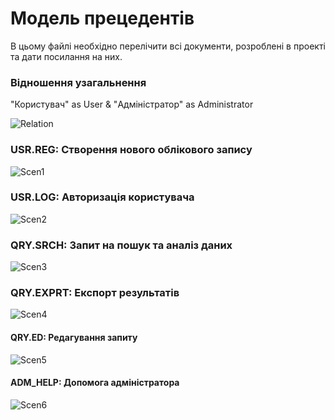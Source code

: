 # Модель прецедентів

В цьому файлі необхідно перелічити всі документи, розроблені в проекті та дати посилання на них.

### Відношення узагальнення
"Користувач" as User & "Адміністратор" as Administrator

![Relation](http://www.plantuml.com/plantuml/png/hPCrbcin38Pxhy8dpUD0_PYPcPc6iHfcPcfd1s6cBKWx6idnlKfES20SoVf-aGVxV__ytlzRUoxzk7BzrcFllTkFdbto_RZogGls80H5IE6aXZo4DCIW04Lwv-WTnIbDxXZaS1Vok8iJE8dZ4C99AF2tHt_lrmvFbOiyV_7UU_kMbTY7E352Z8C8VUU9jQOXwIZZb06LOgenxvwzU6L9Ev312GeYTKeOnmcS96WMbt6Iqw8q8yBYm2hSonStxzKfdRdpXCjefb7bR2RuBYHTA8TNC5-_VE5zzFIkHQv3n3OdmlNXBEvIgTH6IZl5xOCuDzFWR6GLxSNjkz8utBPDRywYEALgJVfhG0esyutWBlUCoelN6uR4raRwBNAJK36SWHHaMu3vLQrglzv-roAjD2WSh-hBgj4Htad8GCWTPWgILK8qkfCIol6gqT6YsUKr8xHdV10hEy-tqbb4bbRgTV_lFdrXyC8LjyLYilT9378fn2OxBIPRd5XakqxRNsUqTx37UqMVbehFaDC4LZZfltKwGgwN3E8nQTLntQgog-k_Elzt_UyVwFi-q4qv_g8SPM4RUlrLmOCNXgzehbKT0000)

### USR.REG: Створення нового облікового запису

![Scen1](http://www.plantuml.com/plantuml/png/ZL8rGhGn4Es_KwpK_myjxb3ZLBYxLhYxkyC9rdqtUuMP6_6Ih7iycPdtCbA_iZgqlBesDsiO9jKsw8q4xv2VTtcFzyb9TZxUK4BTb47AlT94JdH1RlB3ui84Omy_AFCT61_n4mKemaycQDZbeIf1zQjfo4DXic-aWqQ10YHoyXFly3K_Q1uFK3mAhWIU5CJvXTKnq_BKnEIgoJe-NewM8gmUhgKxybEGGdp5nv800DULrMN3jUbgtPqT_pjQsWPQ-Z9aO_EZYiD8z-8NtZbbG84B3mGvGF448e5dFmLCvCDdep8EwfZc91J2vC_Zg1PgPsENgWpoRya2RJVsC7XL48FPwPMqKJmA4rvZ_ut7m8GDA9Wk4faEgCSK5tY_ggGwgjGsS1I1EU5zdLmyyGE5PIdn4rzLfHNTmcALKOyWerJ_0000)

### USR.LOG: Авторизація користувача

![Scen2](http://www.plantuml.com/plantuml/png/XL8pOeH15Exd53_ge8rjErLiiufjsya9riOPldUZ38BrlcRuuQ5uSQb_OMbvUeenJSOgdX6cJNXfYxPf1tPOwM1LFggGW8XphWOxx0Z32Iz7d6eSxA9R2T_au7swXmyXkjVWX5LiylwalfGCN0Z2kXf5ob5Ek13YhrxQvIS_xT2j1d-yErZp8g2HBB32JjiA0KzAWWZOpEpIiBOmFZgsf9aZ8zay8Xxp1mfn3I_y2D0vXtABtEH5RdxMG67qjuwsripwfghUYkwOj-6P8Qd1eglu1gkeK8n7X9L7sj6Yir6bfNCDTess_Wifwfk-cKhI8oZXeaqwLCMnIzvR14K_1NjULETdv_9OCRVFv-KR)

### QRY.SRCH: Запит на пошук та аналіз даних

![Scen3](http://www.plantuml.com/plantuml/png/ZLGrTbn14Cpt5FEUOqDgvWFOaPtOOcQ8nCpCB9tWyp9SeVj6gfwb-SiZs6sgwkg1BvDJxHDJqyD3aOZIQvQkASkB5ESbNkOLSidcZLa4YqiN6FOxHNTaayzB5ASKiayLnU380M9PKOPiXUzPtWHOKl6osBQuASNd55FaYudajVUb5fxoz1HGccoJtEIbUrwMHYdDAo7ILzKTyQeMXKpmWVYWc9ub5-G1_ZBYJ5PhboRUjpGTJEAY3ChxmglbPkfsKvJSN3d0JRqc2FGUmutUAIEXLkSjC_3Wys5cOIW0E83KOV37wyv3mKXhcRRalG_lKFKQ6PtgLXFzlNrJwaLFpnii8-r3nwT2_odCRAEu6Uy-lExu54xxzVll_vz_AlpT8rqQlyufKU6HAd93euAwBCL4DAz150Q1eUbq6t-wKFArnjRnNS3uSXHvLnW2CAn0tMuUjcMe63aKy2AsoAkwLxLsHjWLdujFelXsOTG0nZMfMplJLSUkMavHHFWQkBhrJLq48oOAzA7nqTV--z2BCZhsFl856ubtw1a0)

### QRY.EXPRT: Експорт результатів

![Scen4](http://www.plantuml.com/plantuml/png/jLGrTXr14Cpt5FEUOqDgPaTcTc9c4aTYPcQMRl2PuGhLDrBrnqMn9jfjAXYurTBwgRcrxTzVopAbrO4r5AG7AUcLFkb7124Pxc2okaeDjlyh1fi88IQzI27BwWM390D5fAJF88-GGHmPfeiwc37fOI39sLcPa3w4YBE4oDKQWTqoE8jo2DcXxQZOOXjf8YVz3iWBNZuoeCXQQH0ZwdIrl41vUUBaaTTWngjSILmzb3VqORa-LAOKb-BeG22RgkI3bLyns6QFZYvG0cNAX2aPEa8U6PjyrHWnigHp58TVo_OqdVON6hhgvxHz_Mze_MQQV_tusMhEVVz-YSjMTktp3SnHOmPPQX-kcdhbsiNFDvnbpvw_-t3_hIl-xV_Nqlo0tJRgFFA88Av7IBVSvnWP5Lz0c9aGYrD81-vfRHUqBq2vTHRIBpnu_kZbCVGhW7tpoJ-4DBBSMnydcCiXfGUtjWvvY6ttoj_a2mORA221UFbOiHzvJJ54QaZLg5sjId3UaF8UZfJ6yuSpP04vbSQpEdNLyTGqD5wrRj4RFb1x)

#### QRY.ED: Редагування запиту

![Scen5](http://www.plantuml.com/plantuml/png/ZLGrOYj13Ett58RwG-qm7I2faYRCZ5MOcPcJ6vWPhY3TA4yByOnvp3FIezMwUMbvO75vPMRQC5pcMgCNol8MnNcRTtYNWkJdmpKvj9VPeFpskUYT_1JcROfJ2jLtBefX8mU87HTboEy2N8J2s0jPWDZCyALInhikFgOiQh8kx6Jv28L9sTr1kpJWbU87Yc4FLTX0stxTh-PlIozeqkHNrQf2wGDCS4PftjLK_Yssm7jc2ccBBvLNcuM137Xi2ydYi4H4NKrn8hh7F2XVWDSod2chnh5StJd0Fz4Zq1Aif7ocXAkdJq4NFmYEyE3RethyWDEIHlrrUjB5QtPkUSIrE34slkpoZex-nrBAwWSRwORYW4x1-w4Jgg_-ts2ZNjRPrTFNqLsmFp8xREANkTek6piBJ5nknNhnL2apPHftIPSPNKfKoSXGN13yoC2F7n7UiR_5wohog-4NWIQiEmD33HbdeeftwWm5fDOfqWUx1AYZJ1-y87ni8HDfme-Op1gbHJ56uA9Ek-ddvkkCPaIElueV)

#### ADM_HELP: Допомога адміністратора

![Scen6](http://www.plantuml.com/plantuml/png/ZL93baH14Dp_K-HxinujnpPFCBQr6zkspj2shX1veuwsyLbLaHcHakYrXny4zGXkFTOJFOKLPhtSCoHvRUzCRksaxUi5_p33hiTmmqVhDu6B1o5Id0X2v0eAx0Zo90W_NvkUDXW9jIT2Vlr0G3-YYaTaE8b4i9UfKT1E48nktOHFiyIjTB0BlBaPmToGnb--52pSyWkVFcQ8DOZa9rnRtvcLhSNvXHsfc9khuPK6DauruuzyJlZWZeJRM3tLd8ctTGvLzNODZexN5i5gih3PjPceS6v8-VkRNOHyHjc5ZlOpMk5eNtrm8C2QFOfUyu27QTM9TZn7v9Em5Guzqgie8pVqq3UoaO3LVsWmCYPlVQF120C0)
